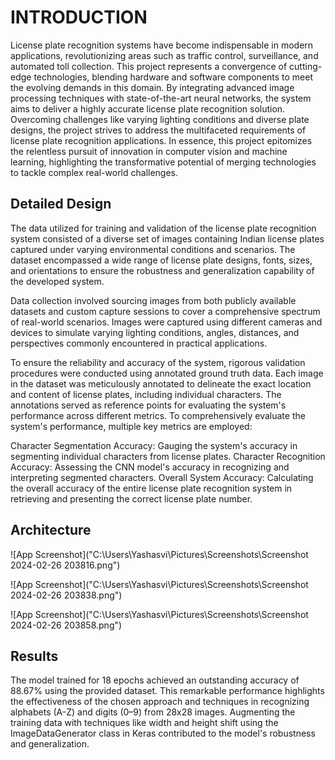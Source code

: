 
# INTRODUCTION


License plate recognition systems have become indispensable in modern applications, revolutionizing areas such as traffic control, surveillance, and automated toll collection. This project represents a convergence of cutting-edge technologies, blending hardware and software components to meet the evolving demands in this domain. By integrating advanced image processing techniques with state-of-the-art neural networks, the system aims to deliver a highly accurate license plate recognition solution. Overcoming challenges like varying lighting conditions and diverse plate designs, the project strives to address the multifaceted requirements of license plate recognition applications. In essence, this project epitomizes the relentless pursuit of innovation in computer vision and machine learning, highlighting the transformative potential of merging technologies to tackle complex real-world challenges.





## Detailed Design
The data utilized for training and validation of the license plate recognition system consisted of a diverse set of images containing Indian license plates captured under varying environmental conditions and scenarios. The dataset encompassed a wide range of license plate designs, fonts, sizes, and orientations to ensure the robustness and generalization capability of the developed system.

Data collection involved sourcing images from both publicly available datasets and custom capture sessions to cover a comprehensive spectrum of real-world scenarios. Images were captured using different cameras and devices to simulate varying lighting conditions, angles, distances, and perspectives commonly encountered in practical applications.

To ensure the reliability and accuracy of the system, rigorous validation procedures were conducted using annotated ground truth data. Each image in the dataset was meticulously annotated to delineate the exact location and content of license plates, including individual characters. The annotations served as reference points for evaluating the system's performance across different metrics. To comprehensively evaluate the system's performance, multiple key metrics are employed:

Character Segmentation Accuracy: Gauging the system's accuracy in segmenting individual characters from license plates.
Character Recognition Accuracy: Assessing the CNN model's accuracy in recognizing and interpreting segmented characters.
Overall System Accuracy: Calculating the overall accuracy of the entire license plate recognition system in retrieving and presenting the correct license plate number.

## Architecture


![App Screenshot]("C:\Users\Yashasvi\Pictures\Screenshots\Screenshot 2024-02-26 203816.png")

![App Screenshot]("C:\Users\Yashasvi\Pictures\Screenshots\Screenshot 2024-02-26 203838.png")

![App Screenshot]("C:\Users\Yashasvi\Pictures\Screenshots\Screenshot 2024-02-26 203858.png")


## Results

The model trained for 18 epochs achieved an outstanding accuracy of 88.67% using the provided dataset. This remarkable performance highlights the effectiveness of the chosen approach and techniques in recognizing alphabets (A-Z) and digits (0–9) from 28x28 images. Augmenting the training data with techniques like width and height shift using the ImageDataGenerator class in Keras contributed to the model's robustness and generalization.